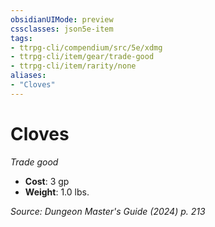```yaml
---
obsidianUIMode: preview
cssclasses: json5e-item
tags:
- ttrpg-cli/compendium/src/5e/xdmg
- ttrpg-cli/item/gear/trade-good
- ttrpg-cli/item/rarity/none
aliases: 
- "Cloves"
---
```

# Cloves
*Trade good*  

- **Cost**: 3 gp
- **Weight**: 1.0 lbs.

*Source: Dungeon Master's Guide (2024) p. 213*
